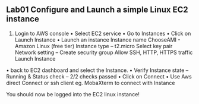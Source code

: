 ## Lab01 Configure and Launch a simple Linux EC2 instance

1.	Login to AWS console
• 	Select EC2 service
•	Go to Instances
•	Click on Launch Instance
•	Launch an instance
		Instance name
		ChooseAMI - Amazon Linux (free tier)
		Instance type – t2.micro
		Select key pair
		Network setting – Create security group
			 Allow SSH, HTTP, HTTPS traffic
		Launch Instance
		
•	back to EC2 dashboard and select the Instance.
•	Verify Instance state – Running & Status check – 2/2 checks passed
•	Click on Connect
•	Use Aws direct Connect or ssh client eg. MobaXterm to connect with Instance

You should now be logged into the EC2 linux instance!

